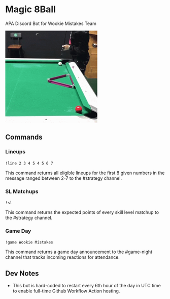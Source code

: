 # Magic 8Ball
APA Discord Bot for Wookie Mistakes Team

![Cat Pool](data/images/cat_pool.gif)
## Commands
### Lineups
`!line 2 3 4 5 4 5 6 7`

This command returns all eligible lineups for the first 8 given numbers in the message ranged between 2-7 to the #strategy channel.
### SL Matchups
`!sl`

This command returns the expected points of every skill level matchup to the #strategy channel.
### Game Day
`!game Wookie Mistakes`

This command returns a game day announcement to the #game-night channel that tracks incoming reactions for attendance.

## Dev Notes
- This bot is hard-coded to restart every 6th hour of the day in UTC time to enable full-time Github Workflow Action hosting.